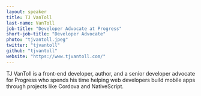 ```yaml
---
layout: speaker
title: TJ VanToll
last-name: VanToll
job-title: "Developer Advocate at Progress"
short-job-title: "Developer Advocate"
photo: "tjvantoll.jpeg"
twitter: "tjvantoll"
github: "tjvantoll"
website: "https://www.tjvantoll.com/"
---
```


TJ VanToll is a front-end developer, author, and a senior developer advocate for Progress who spends his time helping web developers build mobile apps through projects like Cordova and NativeScript.